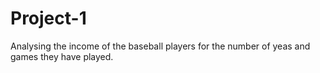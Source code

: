 # Project-1
Analysing the income of the baseball players  for the number of yeas and games they have played.
